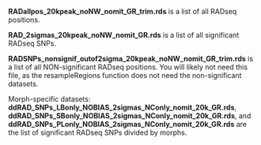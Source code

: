 **RADallpos_20kpeak_noNW_nomit_GR_trim.rds** is a list of all RADseq positions.

**RAD_2sigmas_20kpeak_noNW_nomit_GR.rds** is a list of all significant RADseq SNPs.

**RADSNPs_nonsignif_outof2sigma_20kpeak_noNW_nomit_GR_trim.rds** is a list of all NON-significant RADseq positions. You will likely not need this file, as the resampleRegions function does not need the non-significant datasets.

Morph-specific datasets:
**ddRAD_SNPs_LBonly_NOBIAS_2sigmas_NConly_nomit_20k_GR.rds**, **ddRAD_SNPs_SBonly_NOBIAS_2sigmas_NConly_nomit_20k_GR.rds**, and **ddRAD_SNPs_PLonly_NOBIAS_2sigmas_NConly_nomit_20k_GR.rds** are the list of significant RADseq SNPs divided by morphs.
